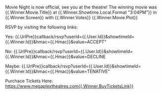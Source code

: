 Movie Night is now official, see you at the theatre!
The winning movie was {{.Winner.Movie.Title}} at {{.Winner.Showtime.Local.Format "3:04PM"}} in {{.Winner.Screen}} with {{.Winner.Votes}}
{{.Winner.Movie.Plot}}

RSVP by visiting the following links:

Yes: {{.UrlPre}}callback/rsvp?userId={{.User.Id}}&showtimeId={{.Winner.Id}}&hmac={{.Hmac}}&value=ACCEPT"

No: {{.UrlPre}}callback/rsvp?userId={{.User.Id}}&showtimeId={{.Winner.Id}}&hmac={{.Hmac}}&value=DECLINE

Maybe: {{.UrlPre}}callback/rsvp?userId={{.User.Id}}&showtimeId={{.Winner.Id}}&hmac={{.Hmac}}&value=TENATIVE"

Purchace Tickets Here: https://www.megaplextheatres.com{{.Winner.BuyTicketsLink}}
